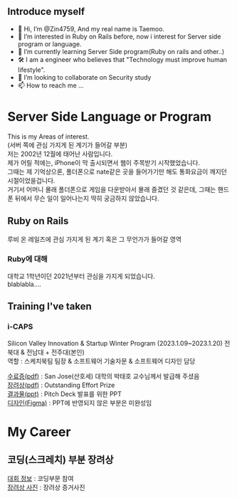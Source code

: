 ## Introduce myself
- 👋 Hi, I’m @Zin4759, And my real name is Taemoo.
- 👀 I’m interested in Ruby on Rails before, now i interest for Server side program or language.
- 🌱 I’m currently learning Server Side program(Ruby on rails and other..)
- 🛠️ I am a engineer who believes that "Technology must improve human lifestyle".
- 💞️ I’m looking to collaborate on Security study
- 📫 How to reach me ...


# Server Side Language or Program
This is my Areas of interest.<br>
(서버 쪽에 관심 가지게 된 계기가 들어갈 부분) <br>
저는 2002년 12월에 태어난 사람입니다.<br>
제가 어릴 적에는, iPhone이 막 출시되면서 웹이 주목받기 시작했었습니다.<br>
그때는 제 기억상으론, 폴더폰으로 nate같은 곳을 들어가기만 해도 통화요금이 깨지던 시절이었을겁니다.<br>
거기서 어머니 몰래 폴더폰으로 게임을 다운받아서 몰래 즐겼던 것 같은데, 그때는 핸드폰 뒤에서 무슨 일이 일어나는지 딱히 궁금하지 않았습니다.
## Ruby on Rails
루비 온 레일즈에 관심 가지게 된 계기 혹은 그 무언가가 들어갈 영역
### Ruby에 대해
대학교 1학년이던 2021년부터 관심을 가지게 되었습니다.
<br>
blablabla....
<br>
## Training I've taken
### i-CAPS
 Silicon Valley Innovation & Startup Winter Program (2023.1.09~2023.1.20)
 전북대 & 전남대 + 전주대(본인)
 <br>
 역할 : 스케치북팀 팀장 & 소프트웨어 기술자문 & 소프트웨어 디자인 담당

[수료증(pdf)](https://github.com/Zin4759/Zin4759/files/11718260/default.pdf) : San Jose(산호세) 대학의 박태호 교수님께서 발급해 주셨음
<br>
[장려상(pdf)](https://github.com/Zin4759/Zin4759/files/11718261/4.Outstanding.pdf) : Outstanding Effort Prize
<br>
[결과물(ppt)](https://github.com/Zin4759/Zin4759/files/11718571/2023-winter-svsip-_._.pptx) : Pitch Deck 발표를 위한 PPT
<br>
[디자인(Figma)](https://www.figma.com/file/ukUs8eRa6SBlKgH8WB0tc5/UI?type=design&t=1UcNiZHEHXUNGhY0-1) : PPT에 반영되지 않은 부분은 미완성임

# My Career

## 코딩(스크레치) 부분 장려상
[대회 정보](https://github.com/Zin4759/Zin4759/assets/74270202/dd859952-3ae2-460c-a58e-439efcacdb78) : 코딩부문 참여
<br>
[장려상 사진](https://github.com/Zin4759/Zin4759/assets/74270202/183de468-5618-491b-adb8-a41380915df1) : 장려상 증거사진


<!---
Zin4759/Zin4759 is a ✨ special ✨ repository because its `README.md` (this file) appears on your GitHub profile.
You can click the Preview link to take a look at your changes.
--->
